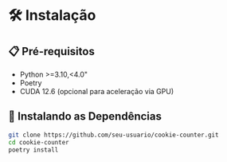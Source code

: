 ﻿# 🛠️ Instalação

## 📋 Pré-requisitos

- Python >=3.10,<4.0"
- Poetry
- CUDA 12.6 (opcional para aceleração via GPU)

## 🔽 Instalando as Dependências

```bash
git clone https://github.com/seu-usuario/cookie-counter.git
cd cookie-counter
poetry install